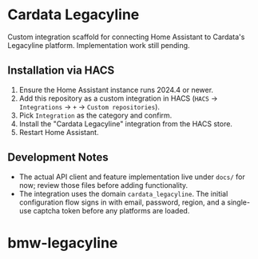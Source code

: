 # Cardata Legacyline

Custom integration scaffold for connecting Home Assistant to Cardata's Legacyline platform. Implementation work still pending.

## Installation via HACS
1. Ensure the Home Assistant instance runs 2024.4 or newer.
2. Add this repository as a custom integration in HACS (`HACS` → `Integrations` → `+` → `Custom repositories`).
3. Pick `Integration` as the category and confirm.
4. Install the "Cardata Legacyline" integration from the HACS store.
5. Restart Home Assistant.

## Development Notes
- The actual API client and feature implementation live under `docs/` for now; review those files before adding functionality.
- The integration uses the domain `cardata_legacyline`. The initial configuration flow signs in with email, password, region, and a single-use captcha token before any platforms are loaded.
# bmw-legacyline
